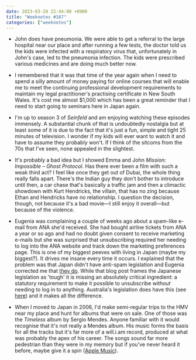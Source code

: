 ```yaml
---
date: 2023-03-28 22:44:00 +0900
title: "Weeknotes #167"
categories: ["weeknotes"]
---
```


- John does have pneumonia. We were able to get a referral to the large hospital near our place and after running a few tests, the doctor told us the kids were infected with a respiratory virus that, unfortunately in John's case, led to the pneumonia infection. The kids were prescribed various medicines and are doing much better now.

- I remembered that it was that time of the year again when I need to spend a silly amount of money paying for online courses that will enable me to meet the continuing professional development requirements to maintain my legal practitioner's practising certificate in New South Wales. It's cost me almost $1,000 which has been a great reminder that I need to start going to seminars here in Japan again.

- I'm up to season 3 of _Seinfeld_ and am enjoying watching these episodes immensely. A substantial chunk of that is undoubtedly nostalgia but at least some of it is due to the fact that it's just a fun, simple and tight 25 minutes of television. I wonder if my kids will ever want to watch it and have to assume they probably won't. If I think of the sitcoms from the 70s that I've seen, none appealed in the slightest.

- It's probably a bad idea but I showed Emma and John _Mission: Impossible – Ghost Protocol_. Has there ever been a film with such a weak third act? I feel like once they get out of Dubai, the whole thing really falls apart. There's the Indian guy they don't bother to introduce until then, a car chase that's basically a traffic jam and then a climactic showdown with Kurt Hendricks, the villain, that has no zing because Ethan and Hendricks have no relationship. I question the decision, though, not because it's a bad movie—I still enjoy it overall—but because of the violence.

- Eugenia was complaining a couple of weeks ago about a spam-like e-mail from ANA she'd received. She had bought airline tickets from ANA a year or so ago and had no doubt given consent to receive marketing e-mails but she was surprised that unsubscribing required her needing to log into the ANA website and track down the marketing preferences page. This is one of my biggest peeves with living in Japan (maybe my biggest?). It drives me insane every time it occurs. I explained that the problem was that Japan didn't have anti-spam legislation and Eugenia corrected me that [they do](https://www.benchmarkemail.com/blog/the-quirks-of-japans-opt-in-email-marketing-legislation/ ). While that blog post frames the Japanese legislation as 'tough' it is missing an absolutely critical ingredient: a statutory requirement to make it possible to unsubscribe _without_ needing to log in to anything. Australia's legislation does have this (see [here](https://www.legislation.gov.au/Details/F2021L00285 )) and it makes all the difference.

- When I moved to Japan in 2006, I'd make semi-regular trips to the HMV near my place and hunt for albums that were on sale. One of those was the _Timeless_ album by Sergio Mendes. Anyone familiar with it would recognise that it's not really a Mendes album. His music forms the basis for all the tracks but it's far more of a will.i.am record, produced at what was probably the apex of his career. The songs sound far more pedestrian than they were in my memory but if you've never heard it before, maybe give it a spin ([Apple Music](https://music.apple.com/us/album/timeless/1440800263)).
